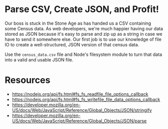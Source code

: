 # Parse CSV, Create JSON, and Profit!

Our boss is stuck in the Stone Age as has handed us a CSV containing some Census data. As web developers, we're much happier having our data stored as JSON because it's easy to parse and zip up as a string in case we have to send it somewhere else. Our first job is to use our knowledge of file IO to create a well-structured, JSON version of that census data.

Use the `census_data.csv` file and Node's filesystem module to turn that data into a valid and usable JSON file.

# Resources
- https://nodejs.org/api/fs.html#fs_fs_readfile_file_options_callback
- https://nodejs.org/api/fs.html#fs_fs_writefile_file_data_options_callback
- https://developer.mozilla.org/en-US/docs/Web/JavaScript/Reference/Global_Objects/JSON/stringify
- https://developer.mozilla.org/en-US/docs/Web/JavaScript/Reference/Global_Objects/JSON/parse

